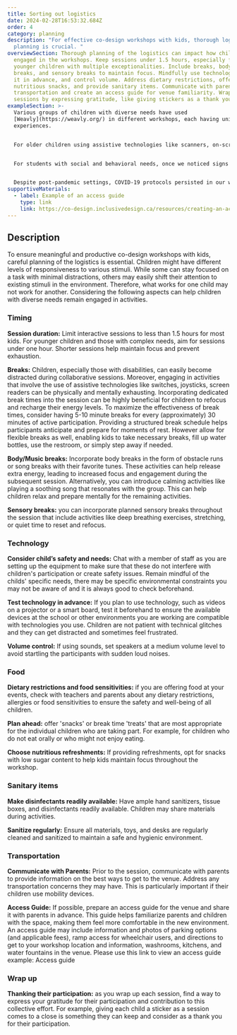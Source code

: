 ```yaml
---
title: Sorting out logistics
date: 2024-02-28T16:53:32.684Z
order: 4
category: planning
description: "For effective co-design workshops with kids, thorough logistics
  planning is crucial. "
overviewSection: Thorough planning of the logistics can impact how children are
  engaged in the workshops. Keep sessions under 1.5 hours, especially for
  younger children with multiple exceptionalities. Include breaks, body/music
  breaks, and sensory breaks to maintain focus. Mindfully use technology, test
  it in advance, and control volume. Address dietary restrictions, offer
  nutritious snacks, and provide sanitary items. Communicate with parents about
  transportation and create an access guide for venue familiarity. Wrap up
  sessions by expressing gratitude, like giving stickers as a thank you.
exampleSection: >-
  Various groups of children with diverse needs have used
  [Weavly](https://weavly.org/) in different workshops, each having unique
  experiences.


  For older children using assistive technologies like scanners, on-screen communication systems (e.g., Grid 3), or keyboards, selecting an item on the interface was not as simple as clicking; it involved several steps. Headtracker, eye gaze, and switch users needed constant physical movements and high mental focus to interact with the Weavly interface. Thus, we made sure to give them breaks every 10-15 minutes to rest their bodies and help them sustain engagement.


  For students with social and behavioral needs, once we noticed signs of distraction, disengagement, boredom, or conflicts, we offered various forms of body breaks. For example, in one class, we would play a common YouTube video for [body breaks](https://youtu.be/8u7A-BR6R70?si=OzlkrLbpZHaEOl8X), while in another, we would create an obstacle course with masking tape. This helped release negative energy, making them more focused and energized for the rest of the session. Although we had scheduled breaks in our facilitation plans, our team was always observant of the room's energy and in communication with teachers to call for a break when needed.


  Despite post-pandemic settings, COVID-19 protocols persisted in our workshops, especially due to shared equipment like iPads and physical toys. This ensured a safer interaction environment for both the facilitation team and students.
supportiveMaterials:
  - label: Example of an access guide
    type: link
    link: https://co-design.inclusivedesign.ca/resources/creating-an-access-guide/
---
```

## Description

To ensure meaningful and productive co-design workshops with kids, careful planning of the logistics is essential. Children might have different levels of responsiveness to various stimuli. While some can stay focused on a task with minimal distractions, others may easily shift their attention to existing stimuli in the environment. Therefore, what works for one child may not work for another. Considering the following aspects can help children with diverse needs remain engaged in activities.

### Timing

**Session duration:** Limit interactive sessions to less than 1.5 hours for most kids. For younger children and those with complex needs, aim for sessions under one hour. Shorter sessions help maintain focus and prevent exhaustion.

**Breaks:** Children, especially those with disabilities, can easily become distracted during collaborative sessions. Moreover, engaging in activities that involve the use of assistive technologies like switches, joysticks, screen readers can be physically and mentally exhausting. Incorporating dedicated break times into the session can be highly beneficial for children to refocus and recharge their energy levels. To maximize the effectiveness of break times, consider having 5-10 minute breaks for every (approximately) 30 minutes of active participation. Providing a structured break schedule helps participants anticipate and prepare for moments of rest. However allow for flexible breaks as well, enabling kids to take necessary breaks, fill up water bottles, use the restroom, or simply step away if needed. 

**Body/Music breaks:** Incorporate body breaks in the form of obstacle runs or song breaks with their favorite tunes. These activities can help release extra energy, leading to increased focus and engagement during the subsequent session. Alternatively, you can introduce calming activities like playing a soothing song that resonates with the group. This can help children relax and prepare mentally for the remaining activities.

**Sensory breaks:** you can incorporate planned sensory breaks throughout the session that include activities like deep breathing exercises, stretching, or quiet time to reset and refocus.

### Technology

**Consider child’s safety and needs:** Chat with a member of staff as you are setting up the equipment to make sure that these do not interfere with children's participation or create safety issues. Remain mindful of the childs' specific needs, there may be specific environmental constraints you may not be aware of and it is always good to check beforehand.

**Test technology in advance:** If you plan to use technology, such as videos on a projector or a smart board, test it beforehand to ensure the available devices at the school or other environments you are working are compatible with technologies you use.  Children are not patient with technical glitches and they can get distracted and sometimes feel frustrated. 

**Volume control:** If using sounds, set speakers at a medium volume level to avoid startling the participants with sudden loud noises.

### Food

**Dietary restrictions and food sensitivities:** if you are offering food at your events, check with teachers and parents about any dietary restrictions, allergies or food sensitivities to ensure the safety and well-being of all children.

**Plan ahead:** offer 'snacks' or break time 'treats' that are most appropriate for the individual children who are taking part. For example, for children who do not eat orally or who might not enjoy eating.

**Choose nutritious refreshments:** If providing refreshments, opt for snacks with low sugar content to help kids maintain focus throughout the workshop.

### Sanitary items

**Make disinfectants readily available:** Have ample hand sanitizers, tissue boxes, and disinfectants readily available. Children may share materials during activities.

**Sanitize regularly:** Ensure all materials, toys, and desks are regularly cleaned and sanitized to maintain a safe and hygienic environment.

### Transportation

**Communicate with Parents:** Prior to the session, communicate with parents to provide information on the best ways to get to the venue. Address any transportation concerns they may have. This is particularly important if their children use mobility devices.

**Access Guide:** If possible, prepare an access guide for the venue and share it with parents in advance. This guide helps familiarize parents and children with the space, making them feel more comfortable in the new environment. An access guide may include information and photos of parking options (and applicable fees), ramp access for wheelchair users, and directions to get to your workshop location and information, washrooms, kitchens, and water fountains in the venue. Please use this link to view an access guide example: Access guide

### Wrap up

**Thanking their participation:** as you wrap up each session, find a way to express your gratitude for their participation and contribution to this collective effort. For example, giving each child a sticker as a session comes to a close is something they can keep and consider as a thank you for their participation.
